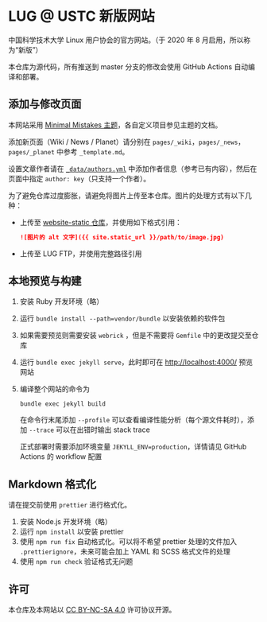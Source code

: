 # LUG @ USTC 新版网站

中国科学技术大学 Linux 用户协会的官方网站。（于 2020 年 8 月启用，所以称为“新版”）

本仓库为源代码，所有推送到 master 分支的修改会使用 GitHub Actions 自动编译和部署。

## 添加与修改页面

本网站采用 [Minimal Mistakes 主题](https://mmistakes.github.io/minimal-mistakes/)，各自定义项目参见主题的文档。

添加新页面（Wiki / News / Planet）请分别在 `pages/_wiki`，`pages/_news`，`pages/_planet` 中参考 `_template.md`。

设置文章作者请在 [`_data/authors.yml`](_data/authors.yml) 中添加作者信息（参考已有内容），然后在页面中指定 `author: key`（只支持一个作者）。

为了避免仓库过度膨胀，请避免将图片上传至本仓库。图片的处理方式有以下几种：

- 上传至 [website-static 仓库](https://github.com/ustclug/website-static)，并使用如下格式引用：

  ```markdown
  ![图片的 alt 文字]({{ site.static_url }}/path/to/image.jpg)
  ```

- 上传至 LUG FTP，并使用完整路径引用

## 本地预览与构建

1. 安装 Ruby 开发环境（略）

2. 运行 `bundle install --path=vendor/bundle` 以安装依赖的软件包

3. 如果需要预览则需要安装 `webrick` ，但是不需要将 `Gemfile` 中的更改提交至仓库

4. 运行 `bundle exec jekyll serve`，此时即可在 <http://localhost:4000/> 预览网站

5. 编译整个网站的命令为

   ```shell
   bundle exec jekyll build
   ```

   在命令行末尾添加 `--profile` 可以查看编译性能分析（每个源文件耗时），添加 `--trace` 可以在出错时输出 stack trace

   正式部署时需要添加环境变量 `JEKYLL_ENV=production`，详情请见 GitHub Actions 的 workflow 配置

## Markdown 格式化

请在提交前使用 `prettier` 进行格式化。

1. 安装 Node.js 开发环境（略）
2. 运行 `npm install` 以安装 prettier
3. 使用 `npm run fix` 自动格式化。可以将不希望 prettier 处理的文件加入 `.prettierignore`，未来可能会加上 YAML 和 SCSS 格式文件的处理
4. 使用 `npm run check` 验证格式无问题

## 许可

本仓库及本网站以 [CC BY-NC-SA 4.0](LICENSE.md) 许可协议开源。
